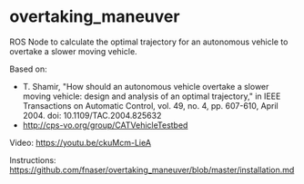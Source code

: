 # overtaking_maneuver

ROS Node to calculate the optimal trajectory for an autonomous vehicle to overtake a slower moving vehicle.

Based on:
- T. Shamir, "How should an autonomous vehicle overtake a slower moving vehicle: design and analysis of an optimal trajectory," in IEEE Transactions on Automatic Control, vol. 49, no. 4, pp. 607-610, April 2004. doi: 10.1109/TAC.2004.825632
- http://cps-vo.org/group/CATVehicleTestbed

Video:
https://youtu.be/ckuMcm-LieA

Instructions:
https://github.com/fnaser/overtaking_maneuver/blob/master/installation.md
